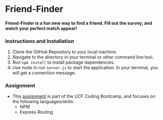 # Friend-Finder

#### Friend-Finder is a fun new way to find a friend. Fill out the survey, and watch your perfect match appear!

### Instructions and Installation
1. Clone the GitHub Repository to your local machine.
2. Navigate to the directory in your terminal or other command line tool.
3. Run `npm install` to install package dependencies.
4. Use node to run `server.js` to start the application. In your terminal, you will get a connection message.

### Assignment
* This [assignment](01-2017-VW-Class-Content/Homework/Week-13/Instructions/homework_instructions.md) is part of the UCF Coding Bootcamp, and focuses on the following languages/skills:
  * NPM
  * Express Routing
